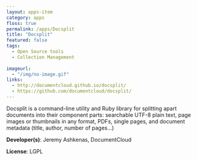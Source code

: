 ```yaml
---
layout: apps-item
category: apps
floss: true
permalink: /apps/Docsplit
title: "Docsplit"
featured: false
tags:
  - Open Source tools
  - Collection Management
  
imageurl:
  - "/img/no-image.gif"
links:
  - http://documentcloud.github.io/docsplit/
  - https://github.com/documentcloud/docsplit/
---
```

Docsplit is a command-line utility and Ruby library for splitting apart documents into their component parts: searchable UTF-8 plain text, page images or thumbnails in any format, PDFs, single pages, and document metadata (title, author, number of pages...)

**Developer(s)**: Jeremy Ashkenas, DocumentCloud

**License**: LGPL



